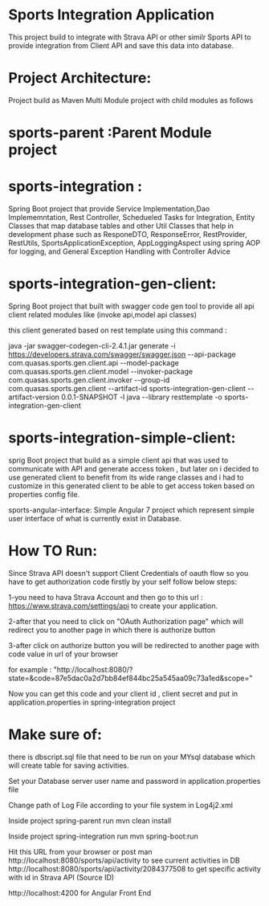 # Sports Integration Application

This project build to integrate with Strava API or other similr Sports API to provide integration from Client API and save this data into database.

# Project Architecture:
Project build as Maven Multi Module project with child modules as follows

# sports-parent :Parent Module project

# sports-integration : 
Spring Boot project that provide Service Implementation,Dao Implememntation, Rest Controller, Schedueled Tasks for Integration, Entity Classes that map database tables and other Util Classes that help in development phase such as 
ResponeDTO,
ResponseError,
RestProvider,
RestUtils,
SportsApplicationException,
AppLoggingAspect using spring AOP for logging,
and General Exception Handling with Controller Advice

# sports-integration-gen-client:
Spring Boot project that built with swagger code gen tool to provide all api client related modules like (invoke api,model api classes)

this client generated based on rest template using this command :

java -jar swagger-codegen-cli-2.4.1.jar generate 
  -i https://developers.strava.com/swagger/swagger.json 
  --api-package com.quasas.sports.gen.client.api 
  --model-package com.quasas.sports.gen.client.model 
  --invoker-package com.quasas.sports.gen.client.invoker 
  --group-id com.quasas.sports.gen.client 
  --artifact-id sports-integration-gen-client 
  --artifact-version 0.0.1-SNAPSHOT 
  -l java 
  --library resttemplate 
  -o sports-integration-gen-client

# sports-integration-simple-client: 
sprig Boot project that build as a simple client api that was used to communicate with API and generate access token , but later on i decided to use generated client to benefit from its wide range classes and i had to customize in this generated client to be able to get access token based on properties config file.

sports-angular-interface: Simple Angular 7 project which represent simple user interface of what is currently exist in Database.

# How TO Run:
Since Strava API doesn't support Client Credentials of oauth flow so you have to get authorization code firstly by your self 
follow below steps:

1-you need to hava Strava Account and then go to this url : https://www.strava.com/settings/api
to create your application.

2-after that you need to click on "OAuth Authorization page" which will redirect you to another page in which there is authorize button

3-after click on authorize button you will be redirected to another page with code value in url of your browser 

for example : "http://localhost:8080/?state=&code=87e5dac0a2d7bb84ef844bc25a545aa09c73a1ed&scope="

Now you can get this code and your client id , client secret and put in application.properties in spring-integration project

# Make sure of:

there is dbscript.sql file that need to be run on your MYsql database which will create table for saving activities.

Set your Database server user name and password in application.properties file

Change path of Log File according to your file system in Log4j2.xml 

Inside project spring-parent run mvn clean install

Inside project spring-integration run mvn spring-boot:run

Hit this URL from your browser or post man 
http://localhost:8080/sports/api/activity to see current activities in DB
http://localhost:8080/sports/api/activity/2084377508 to get specific activity with id in Strava API (Source ID)

http://localhost:4200 for Angular Front End
